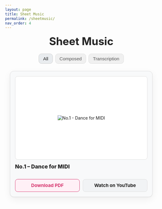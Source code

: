 ```yaml
---
layout: page
title: Sheet Music
permalink: /sheetmusic/
nav_order: 4
---
```


<style>
:root{
  --bg:#ffffff; --panel:#f8f9fa; --border:#ddd; --text:#222; --muted:#555; --accent:#d6336c;
  --shadow: 0 1px 2px rgba(0,0,0,.06), 0 8px 24px rgba(0,0,0,.06);
  --shadow-hover: 0 2px 6px rgba(0,0,0,.08), 0 12px 32px rgba(0,0,0,.12);
}
@media (prefers-color-scheme: dark){
  :root{
    --bg:#0f1115; --panel:#161a22; --border:#2a2f3a; --text:#e6e6e6; --muted:#a6adbb; --accent:#ff4d8d;
    --shadow: 0 1px 2px rgba(0,0,0,.4), 0 8px 24px rgba(0,0,0,.25);
    --shadow-hover: 0 2px 8px rgba(0,0,0,.5), 0 14px 40px rgba(0,0,0,.35);
  }
}
.page-content{background:var(--bg);padding-top:1.25rem}

.sheet-title{ text-align:center; color:var(--text); margin: 1rem 0 1.25rem; font-size: clamp(1.6rem, 2vw + 1rem, 2.25rem); font-weight:700 }

/* Filters */
.filters{
  display:flex; gap:.5rem; justify-content:center; margin:.25rem auto 1.5rem; flex-wrap:wrap; padding:0 .75rem; max-width:980px
}
.filter-btn{
  background:#f0f0f0; border:1px solid var(--border); color:var(--muted);
  padding:.5rem .85rem; border-radius:.6rem; cursor:pointer; font-size:.95rem; line-height:1; transition:transform .12s ease, box-shadow .12s ease, filter .12s ease
}
.filter-btn.active{ background:#e9ecef; color:var(--text); border-color:#ccc }
@media (prefers-color-scheme: dark){
  .filter-btn{ background:#202532; color:var(--muted) }
  .filter-btn.active{ background:#262c3a; border-color:#364055 }
}
.filter-btn:focus-visible{ outline:2px solid var(--accent); outline-offset:2px }
.filter-btn:hover{ filter:brightness(.97) }
@media (hover:hover){
  .filter-btn:hover{ transform: translateY(-1px) }
}

/* Grid */
.grid{
  display:grid;
  grid-template-columns: repeat(auto-fit, minmax(240px, 1fr));
  gap:1rem;
  max-width:1100px;
  margin:0 auto 2rem;
  padding:0 1rem;
}
@media (min-width: 980px){
  .grid{ gap:1.25rem }
}

/* Card */
.card{
  background:var(--panel);
  border:1px solid var(--border);
  border-radius: .8rem;
  padding:1rem;
  box-shadow: var(--shadow);
  transition: transform .16s ease, box-shadow .16s ease, border-color .16s ease;
  display:flex; flex-direction:column
}
.card:hover{ transform: translateY(-2px); box-shadow: var(--shadow-hover); border-color: rgba(0,0,0,.08) }
@media (prefers-reduced-motion: reduce){
  .card, .filter-btn{ transition:none }
}

/* Thumb */
.thumb{
  background:#fff;
  border:1px solid var(--border);
  border-radius:.55rem;
  display:flex; align-items:center; justify-content:center;
  overflow:hidden;
  aspect-ratio: 16/10;
}
@media (prefers-color-scheme: dark){ .thumb{ background:#0e1015 } }
.thumb img{ max-width:100%; max-height:100%; display:block; width:auto; height:auto }

/* Text */
.title{
  color:var(--text); font-weight:800; margin:.75rem 0 .4rem; line-height:1.3;
  font-size: clamp(1rem, .4vw + .9rem, 1.1rem);
  min-height:2.6em;
}
.meta{ color:var(--muted); font-size:.9rem; margin-bottom:.6rem }

/* Actions */
.actions{
  display:flex; gap:.6rem; margin-top:auto; flex-wrap:wrap
}
.btn{
  flex:1 1 180px; text-align:center; padding:.65rem .75rem; border-radius:.55rem; font-weight:700; font-size:.95rem;
  border:1px solid var(--border); background:#f1f3f5; color:var(--text); text-decoration:none; transition: filter .12s ease, transform .12s ease, box-shadow .12s ease
}
.btn.accent{ border-color:var(--accent); background:color-mix(in srgb, var(--accent) 8%, transparent); color:var(--accent) }
@supports not (color-mix(in srgb, white 10%, black)){
  .btn.accent{ background:#fff0f6 }
}
.btn:hover{ filter:brightness(.97) }
@media (hover:hover){
  .btn:hover{ transform: translateY(-1px) }
}
.btn:focus-visible{ outline:2px solid var(--accent); outline-offset:2px }

/* Narrow screens: stack buttons full width */
@media (max-width: 520px){
  .actions{ flex-direction:column }
  .btn{ flex:1 1 auto; width:100% }
}

/* Utility */
.hidden{ display:none !important }
</style>

<h1 class="sheet-title">Sheet Music</h1>

<div class="filters" role="tablist" aria-label="Filter scores">
  <button type="button" class="filter-btn active" data-filter="all" role="tab" aria-selected="true">All</button>
  <button type="button" class="filter-btn" data-filter="Composed" role="tab" aria-selected="false">Composed</button>
  <button type="button" class="filter-btn" data-filter="Transcription" role="tab" aria-selected="false">Transcription</button>
</div>

<div class="grid" id="sheetGrid">

  <article class="card" data-tags="Composed">
    <div class="thumb">
      <img loading="lazy" src="{{ '/assets/scores/dance-for-midi.png' | relative_url }}" alt="No.1 - Dance for MIDI">
    </div>
    <div class="title">No.1 – Dance for MIDI</div>
    <div class="actions">
      <a class="btn accent" href="{{ '/assets/scores/dance-for-midi.pdf' | relative_url }}" download>Download PDF</a>
      <a class="btn" href="https://youtube.com/" target="_blank" rel="noopener">Watch on YouTube</a>
    </div>
  </article>

  <!-- Duplicate the <article> block per score; set data-tags="Composed" or "Transcription" or comma-separated like "Composed, Solo" -->
</div>

<script>
(function(){
  const buttons = document.querySelectorAll('.filter-btn');
  const cards   = document.querySelectorAll('#sheetGrid .card');

  function applyFilter(tag){
    cards.forEach(c=>{
      const tags = (c.getAttribute('data-tags')||'').split(',').map(s=>s.trim());
      c.classList.toggle('hidden', !(tag==='all' || tags.includes(tag)));
    });
  }

  buttons.forEach(btn=>{
    btn.addEventListener('click', ()=>{
      buttons.forEach(b=>{ b.classList.remove('active'); b.setAttribute('aria-selected','false'); });
      btn.classList.add('active'); btn.setAttribute('aria-selected','true');
      applyFilter(btn.dataset.filter);
    });
    btn.addEventListener('keydown', e=>{
      if(e.key === 'Enter' || e.key === ' '){ e.preventDefault(); btn.click(); }
    });
  });

  applyFilter('all');
})();
</script>
